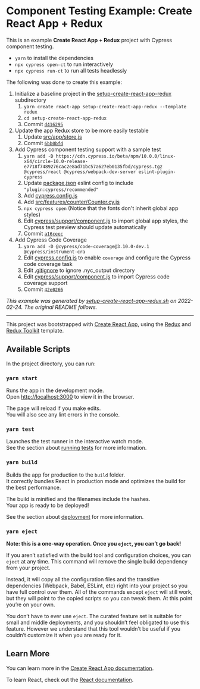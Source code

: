 # Component Testing Example: Create React App + Redux

This is an example **Create React App + Redux** project with Cypress component testing.

- `yarn` to install the dependencies
- `npx cypress open-ct` to run interactively
- `npx cypress run-ct` to run all tests headlessly

The following was done to create this example:

1. Initialize a baseline project in the [setup-create-react-app-redux](.) subdirectory
   1. `yarn create react-app setup-create-react-app-redux --template redux`
   2. `cd setup-create-react-app-redux`
   3. Commit [`d416295`](https://github.com/cypress-io/cypress-component-testing-examples/commit/d4162953dae282ef75497e723bb1af78129c3b9d)
2. Update the app Redux store to be more easily testable
   1. Update [src/app/store.js](src/app/store.js)
   2. Commit [`6bb0bfd`](https://github.com/cypress-io/cypress-component-testing-examples/commit/6bb0bfd339aff8a0056bb20d0aa56e9c74736943)
3. Add Cypress component testing support with a sample test
   1. `yarn add -D https://cdn.cypress.io/beta/npm/10.0.0/linux-x64/circle-10.0-release-e7718f7489276cac2e8ad71bc57a627eb0135fbd/cypress.tgz @cypress/react @cypress/webpack-dev-server eslint-plugin-cypress`
   2. Update [package.json](package.json) eslint config to include `"plugin:cypress/recommended"`
   3. Add [cypress.config.js](cypress.config.js)
   5. Add [src/features/counter/Counter.cy.js](src/features/counter/Counter.cy.js)
   6. `npx cypress open` (Notice that the fonts don't inherit global app styles)
   7. Edit [cypress/support/component.js](cypress/support/component.js) to import global app styles, the Cypress test preview should update automatically
   8. Commit [`a16ceec`](https://github.com/cypress-io/cypress-component-testing-examples/commit/a16ceec3a708331377f34839be74ef59a79ff629)
4. Add Cypress Code Coverage
   1. `yarn add -D @cypress/code-coverage@3.10.0-dev.1 @cypress/instrument-cra`
   2. Edit [cypress.config.js](cypress.config.js) to enable `coverage` and configure the Cypress code coverage task
   3. Edit [.gitignore](.gitignore) to ignore .nyc_output directory
   4. Edit [cypress/support/component.js](cypress/support/component.js) to import Cypress code coverage support
   5. Commit [`42e0266`](https://github.com/cypress-io/cypress-component-testing-examples/commit/42e02661a7fa7260964f88eaf2cf2b4e0998b90c)

_This example was generated by [setup-create-react-app-redux.sh](https://github.com/cypress-io/cypress-component-testing-examples/blob/main/scripts/setup-create-react-app-redux.sh) on 2022-02-24. The original README follows._

---

This project was bootstrapped with [Create React App](https://github.com/facebook/create-react-app), using the [Redux](https://redux.js.org/) and [Redux Toolkit](https://redux-toolkit.js.org/) template.

## Available Scripts

In the project directory, you can run:

### `yarn start`

Runs the app in the development mode.<br />
Open [http://localhost:3000](http://localhost:3000) to view it in the browser.

The page will reload if you make edits.<br />
You will also see any lint errors in the console.

### `yarn test`

Launches the test runner in the interactive watch mode.<br />
See the section about [running tests](https://facebook.github.io/create-react-app/docs/running-tests) for more information.

### `yarn build`

Builds the app for production to the `build` folder.<br />
It correctly bundles React in production mode and optimizes the build for the best performance.

The build is minified and the filenames include the hashes.<br />
Your app is ready to be deployed!

See the section about [deployment](https://facebook.github.io/create-react-app/docs/deployment) for more information.

### `yarn eject`

**Note: this is a one-way operation. Once you `eject`, you can’t go back!**

If you aren’t satisfied with the build tool and configuration choices, you can `eject` at any time. This command will remove the single build dependency from your project.

Instead, it will copy all the configuration files and the transitive dependencies (Webpack, Babel, ESLint, etc) right into your project so you have full control over them. All of the commands except `eject` will still work, but they will point to the copied scripts so you can tweak them. At this point you’re on your own.

You don’t have to ever use `eject`. The curated feature set is suitable for small and middle deployments, and you shouldn’t feel obligated to use this feature. However we understand that this tool wouldn’t be useful if you couldn’t customize it when you are ready for it.

## Learn More

You can learn more in the [Create React App documentation](https://facebook.github.io/create-react-app/docs/getting-started).

To learn React, check out the [React documentation](https://reactjs.org/).
